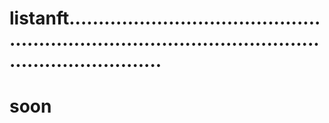 # listanft..........................................................................................................................
# soon
